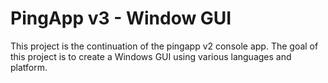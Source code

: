 # PingApp v3 - Window GUI
This project is the continuation of the pingapp v2 console app. 
The goal of this project is to create a Windows GUI using various languages and platform.
